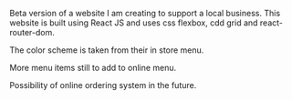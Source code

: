 
Beta version of a website I am creating to support a local business.
This website is built using React JS and uses css flexbox, cdd grid and react-router-dom. 

The color scheme is taken from their in store menu. 

More menu items still to add to online menu. 

Possibility of online ordering system in the future. 
